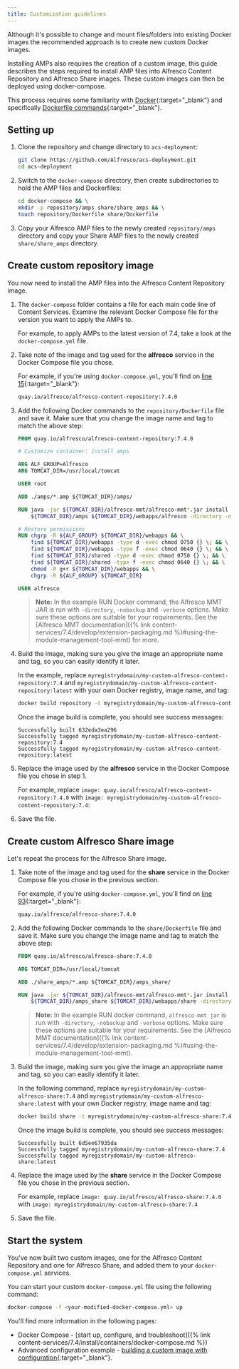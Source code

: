 ```yaml
---
title: Customization guidelines
---
```


Although it's possible to change and mount files/folders into existing Docker images the recommended approach is to create new custom Docker images.

Installing AMPs also requires the creation of a custom image, this guide describes the steps required to install AMP files into Alfresco Content Repository and Alfresco Share images. These custom images can then be deployed using docker-compose.

This process requires some familiarity with [Docker](https://www.docker.com/){:target="_blank"} and specifically [Dockerfile commands](https://docs.docker.com/engine/reference/builder/){:target="_blank"}.

## Setting up

1. Clone the repository and change directory to `acs-deployment`:

    ```bash
    git clone https://github.com/Alfresco/acs-deployment.git
    cd acs-deployment
    ```

2. Switch to the `docker-compose` directory, then create subdirectories to hold the AMP files and Dockerfiles:

    ```bash
    cd docker-compose && \
    mkdir -p repository/amps share/share_amps && \
    touch repository/Dockerfile share/Dockerfile
    ```

3. Copy your Alfresco AMP files to the newly created `repository/amps` directory and copy your Share AMP files to the newly created `share/share_amps` directory.

## Create custom repository image

You now need to install the AMP files into the Alfresco Content Repository image.

1. The `docker-compose` folder contains a file for each main code line of Content Services. Examine the relevant Docker Compose file for the version you want to apply the AMPs to.

    For example, to apply AMPs to the latest version of 7.4, take a look at the `docker-compose.yml` file.

2. Take note of the image and tag used for the **alfresco** service in the Docker Compose file you chose.

    For example, if you're using `docker-compose.yml`, you'll find on [line 15](https://github.com/Alfresco/acs-deployment/blob/master/docker-compose/docker-compose.yml#L15){:target="_blank"}:

    ```bash
    quay.io/alfresco/alfresco-content-repository:7.4.0
    ```

3. Add the following Docker commands to the `repository/Dockerfile` file and save it. Make sure that you change the image name and tag to match the above step:

    ```Dockerfile
    FROM quay.io/alfresco/alfresco-content-repository:7.4.0

    # Customize container: install amps

    ARG ALF_GROUP=Alfresco
    ARG TOMCAT_DIR=/usr/local/tomcat

    USER root

    ADD ./amps/*.amp ${TOMCAT_DIR}/amps/

    RUN java -jar ${TOMCAT_DIR}/alfresco-mmt/alfresco-mmt*.jar install \
        ${TOMCAT_DIR}/amps ${TOMCAT_DIR}/webapps/alfresco -directory -nobackup -verbose

    # Restore permissions
    RUN chgrp -R ${ALF_GROUP} ${TOMCAT_DIR}/webapps && \
        find ${TOMCAT_DIR}/webapps -type d -exec chmod 0750 {} \; && \
        find ${TOMCAT_DIR}/webapps -type f -exec chmod 0640 {} \; && \
        find ${TOMCAT_DIR}/shared -type d -exec chmod 0750 {} \; && \
        find ${TOMCAT_DIR}/shared -type f -exec chmod 0640 {} \; && \
        chmod -R g+r ${TOMCAT_DIR}/webapps && \
        chgrp -R ${ALF_GROUP} ${TOMCAT_DIR}

    USER alfresco
    ```

    > **Note:** In the example RUN Docker command, the Alfresco MMT JAR is run with `-directory`, `-nobackup` and `-verbose` options. Make sure these options are suitable for your requirements. See the [Alfresco MMT documentation]({% link content-services/7.4/develop/extension-packaging.md %}#using-the-module-management-tool-mmt) for more.

4. Build the image, making sure you give the image an appropriate name and tag, so you can easily identify it later.

    In the example, replace `myregistrydomain/my-custom-alfresco-content-repository:7.4` and `myregistrydomain/my-custom-alfresco-content-repository:latest` with your own Docker registry, image name, and tag:

    ```bash
    docker build repository -t myregistrydomain/my-custom-alfresco-content-repository:7.4 -t myregistrydomain/my-custom-alfresco-content-repository:latest
    ```

    Once the image build is complete, you should see success messages:

    ```text
    Successfully built 632eda3ea296
    Successfully tagged myregistrydomain/my-custom-alfresco-content-repository:7.4
    Successfully tagged myregistrydomain/my-custom-alfresco-content-repository:latest
    ```

5. Replace the image used by the **alfresco** service in the Docker Compose file you chose in step 1.

    For example, replace `image: quay.io/alfresco/alfresco-content-repository:7.4.0` with `image: myregistrydomain/my-custom-alfresco-content-repository:7.4`:

6. Save the file.

## Create custom Alfresco Share image

Let's repeat the process for the Alfresco Share image.

1. Take note of the image and tag used for the **share** service in the Docker Compose file you chose in the previous section.

    For example, if you're using `docker-compose.yml`, you'll find on [line 93](https://github.com/Alfresco/acs-deployment/blob/master/docker-compose/docker-compose.yml#L93){:target="_blank"}:

    ```bash
    quay.io/alfresco/alfresco-share:7.4.0
    ```

2. Add the following Docker commands to the `share/Dockerfile` file and save it. Make sure you change the image name and tag to match the above step:

    ```Dockerfile
    FROM quay.io/alfresco/alfresco-share:7.4.0

    ARG TOMCAT_DIR=/usr/local/tomcat

    ADD ./share_amps/*.amp ${TOMCAT_DIR}/amps_share/

    RUN java -jar ${TOMCAT_DIR}/alfresco-mmt/alfresco-mmt*.jar install \
        ${TOMCAT_DIR}/amps_share ${TOMCAT_DIR}/webapps/share -directory -nobackup -verbose
    ```

    > **Note:** In the example RUN docker command, `alfresco-mmt jar` is run with `-directory`, `-nobackup` and `-verbose` options. Make sure these options are suitable for your requirements. See the [Alfresco MMT documentation]({% link content-services/7.4/develop/extension-packaging.md %}#using-the-module-management-tool-mmt).

3. Build the image, making sure you give the image an appropriate name and tag, so you can easily identify it later.

    In the following command, replace `myregistrydomain/my-custom-alfresco-share:7.4` and `myregistrydomain/my-custom-alfresco-share:latest` with your own Docker registry, image name and tag:

    ```bash
    docker build share -t myregistrydomain/my-custom-alfresco-share:7.4 -t myregistrydomain/my-custom-alfresco-share:latest
    ```

    Once the image build is complete, you should see success messages:

    ```text
    Successfully built 6d5ee67935da
    Successfully tagged myregistrydomain/my-custom-alfresco-share:7.4
    Successfully tagged myregistrydomain/my-custom-alfresco-share:latest
    ```

4. Replace the image used by the **share** service in the Docker Compose file you chose in the previous section.

    For example, replace `image: quay.io/alfresco/alfresco-share:7.4.0` with `image: myregistrydomain/my-custom-alfresco-share:7.4`

5. Save the file.

## Start the system

You've now built two custom images, one for the Alfresco Content Repository and one for Alfresco Share, and added them to your `docker-compose.yml` services.

You can start your custom `docker-compose.yml` file using the following command:

```bash
docker-compose -f <your-modified-docker-compose.yml> up
```

You'll find more information in the following pages:

* Docker Compose - [start up, configure, and troubleshoot]({% link content-services/7.4/install/containers/docker-compose.md %})
* Advanced configuration example - [building a custom image with configuration](https://github.com/Alfresco/acs-packaging/blob/master/docs/create-custom-image-using-existing-docker-image.md#applying-amps-that-require-additional-configuration-advanced){:target="_blank"}.
